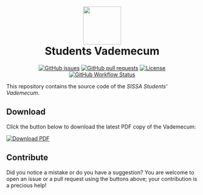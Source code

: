 <div align="center">
    <h1 align="center">
        <img src="https://user-images.githubusercontent.com/4618521/106260493-c0ea7b00-6220-11eb-90b7-1b472a041206.png" style="background-color:rgba(0,0,0,0);" height=100 alt="">
        <br/>
        Students Vademecum
    </h1>
</div>

<p align="center">
    <a href="https://github.com/studentreps/vademecum/issues"><img alt="GitHub issues" src="https://img.shields.io/github/issues-raw/studentreps/vademecum?style=flat-square"></a>
    <a href="https://github.com/studentreps/vademecum/pulls"><img alt="GitHub pull requests" src="https://img.shields.io/github/issues-pr-raw/studentreps/vademecum?style=flat-square"></a>
    <a href="http://creativecommons.org/publicdomain/zero/1.0/"><img src="https://img.shields.io/badge/License-CC0%201.0-lightgrey.svg?color=%234AA4C6&style=flat-square" alt="License"></a>
    <a href="https://github.com/studentreps/vademecum/actions?query=workflow%3ACI"><img alt="GitHub Workflow Status" src="https://img.shields.io/github/workflow/status/studentreps/vademecum/CI?logo=github&style=flat-square"></a>
</p>

This repository contains the source code of the *SISSA Students' Vademecum*.

## Download

Click the button below to download the latest PDF copy of the Vademecum:

[![Download PDF](https://img.shields.io/static/v1?color=EC1C24&label=Download&labelColor=323232&message=PDF&style=for-the-badge&logo=adobe-acrobat-reader)](https://github.com/studentreps/vademecum/releases/latest/download/vademecum.pdf)

## Contribute

Did you notice a mistake or do you have a suggestion?
You are welcome to open an issue or a pull request using the buttons above; your contribution is a precious help!
